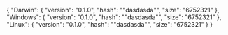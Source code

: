 {
  "Darwin": {
    "version": "0.1.0",
    "hash": "\"dasdasda\"",
    "size": "6752321"
  },
  "Windows": {
    "version": "0.1.0",
    "hash": "\"dasdasda\"",
    "size": "6752321"
  },
  "Linux": {
    "version": "0.1.0",
    "hash": "\"dasdasda\"",
    "size": "6752321"
  }
}
